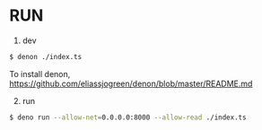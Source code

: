 # RUN

1. dev

```bash
$ denon ./index.ts
```

To install denon, https://github.com/eliassjogreen/denon/blob/master/README.md

2. run

```bash
$ deno run --allow-net=0.0.0.0:8000 --allow-read ./index.ts
```